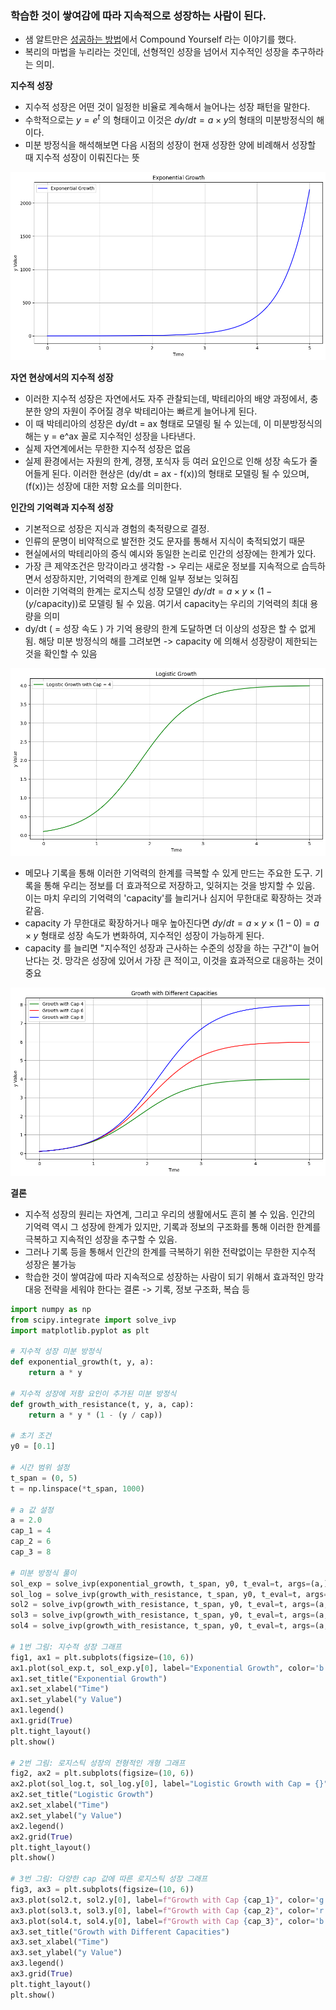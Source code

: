 ### 학습한 것이 쌓여감에 따라 지속적으로 성장하는 사람이 된다.

- 샘 알트만은 [성공하는 방법](https://blog.samaltman.com/how-to-be-successful)에서 Compound Yourself 라는 이야기를 했다. 
- 복리의 마법을 누리라는 것인데, 선형적인 성장을 넘어서 지수적인 성장을 추구하라는 의미.


**지수적 성장**
- 지수적 성장은 어떤 것이 일정한 비율로 계속해서 늘어나는 성장 패턴을 말한다. 
- 수학적으로는 $y = e^t$ 의 형태이고 이것은 $dy/dt = a \times y$의 형태의 미분방정식의 해이다. 
- 미분 방정식을 해석해보면 다음 시점의 성장이 현재 성장한 양에 비례해서 성장할 때 지수적 성장이 이뤄진다는 뜻

![Exponential](img/grwoth/exponential.png)

**자연 현상에서의 지수적 성장**  
- 이러한 지수적 성장은 자연에서도 자주 관찰되는데, 박테리아의 배양 과정에서, 충분한 양의 자원이 주어질 경우 박테리아는 빠르게 늘어나게 된다.
- 이 때 박테리아의 성장은 dy/dt = ax 형태로 모델링 될 수 있는데, 이 미분방정식의 해는 y = e^ax 꼴로 지수적인 성장을 나타낸다. 
- 실제 자연계에서는 무한한 지수적 성장은 없음
- 실제 환경에서는 자원의 한계, 경쟁, 포식자 등 여러 요인으로 인해 성장 속도가 줄어들게 된다. 이러한 현상은 \(dy/dt = ax - f(x)\)의 형태로 모델링 될 수 있으며, \(f(x)\)는 성장에 대한 저항 요소를 의미한다.

**인간의 기억력과 지수적 성장**   
- 기본적으로 성장은 지식과 경험의 축적량으로 결정. 
- 인류의 문명이 비약적으로 발전한 것도 문자를 통해서 지식이 축적되었기 때문
- 현실에서의 박테리아의 증식 예시와 동일한 논리로 인간의 성장에는 한계가 있다. 
- 가장 큰 제약조건은 망각이라고 생각함 -> 우리는 새로운 정보를 지속적으로 습득하면서 성장하지만, 기억력의 한계로 인해 일부 정보는 잊혀짐
- 이러한 기억력의 한계는 로지스틱 성장 모델인 $dy/dt = a \times y \times (1 - (y/\text{capacity}))$로 모델링 될 수 있음. 여기서 capacity는 우리의 기억력의 최대 용량을 의미
- dy/dt ( = 성장 속도 ) 가 기억 용량의 한계 도달하면 더 이상의 성장은 할 수 없게 됨. 해당 미분 방정식의 해를 그려보면 -> capacity 에 의해서 성장량이 제한되는 것을 확인할 수 있음 

![Exponential with cap](img/grwoth/logistic.png)


- 메모나 기록을 통해 이러한 기억력의 한계를 극복할 수 있게 만드는 주요한 도구. 기록을 통해 우리는 정보를 더 효과적으로 저장하고, 잊혀지는 것을 방지할 수 있음. 이는 마치 우리의 기억력의 'capacity'를 늘리거나 심지어 무한대로 확장하는 것과 같음.
- capacity 가 무한대로 확장하거나 매우 높아진다면 $dy/dt = a \times y \times ( 1 - 0) = a \times y$ 형태로 성장 속도가 변화하여, 지수적인 성장이 가능하게 된다.
- capacity 를 늘리면 "지수적인 성장과 근사하는 수준의 성장을 하는 구간"이 늘어난다는 것. 망각은 성장에 있어서 가장 큰 적이고, 이것을 효과적으로 대응하는 것이 중요

![Exponential with diffenet cap](img/grwoth/logistic_with_cap.png)

**결론**   
- 지수적 성장의 원리는 자연계, 그리고 우리의 생활에서도 흔히 볼 수 있음. 인간의 기억력 역시 그 성장에 한계가 있지만, 기록과 정보의 구조화를 통해 이러한 한계를 극복하고 지속적인 성장을 추구할 수 있음.
- 그러나 기록 등을 통해서 인간의 한계를 극복하기 위한 전략없이는 무한한 지수적 성장은 불가능
- 학습한 것이 쌓여감에 따라 지속적으로 성장하는 사람이 되기 위해서 효과적인 망각 대응 전략을 세워야 한다는 결론 -> 기록, 정보 구조화, 복습 등

```python
import numpy as np
from scipy.integrate import solve_ivp
import matplotlib.pyplot as plt

# 지수적 성장 미분 방정식
def exponential_growth(t, y, a):
    return a * y

# 지수적 성장에 저항 요인이 추가된 미분 방정식
def growth_with_resistance(t, y, a, cap):
    return a * y * (1 - (y / cap))

# 초기 조건
y0 = [0.1]

# 시간 범위 설정
t_span = (0, 5)
t = np.linspace(*t_span, 1000)

# a 값 설정
a = 2.0
cap_1 = 4
cap_2 = 6
cap_3 = 8

# 미분 방정식 풀이
sol_exp = solve_ivp(exponential_growth, t_span, y0, t_eval=t, args=(a,))
sol_log = solve_ivp(growth_with_resistance, t_span, y0, t_eval=t, args=(a, cap_1))
sol2 = solve_ivp(growth_with_resistance, t_span, y0, t_eval=t, args=(a, cap_1))
sol3 = solve_ivp(growth_with_resistance, t_span, y0, t_eval=t, args=(a, cap_2))
sol4 = solve_ivp(growth_with_resistance, t_span, y0, t_eval=t, args=(a, cap_3))

# 1번 그림: 지수적 성장 그래프
fig1, ax1 = plt.subplots(figsize=(10, 6))
ax1.plot(sol_exp.t, sol_exp.y[0], label="Exponential Growth", color='b')
ax1.set_title("Exponential Growth")
ax1.set_xlabel("Time")
ax1.set_ylabel("y Value")
ax1.legend()
ax1.grid(True)
plt.tight_layout()
plt.show()

# 2번 그림: 로지스틱 성장의 전형적인 개형 그래프
fig2, ax2 = plt.subplots(figsize=(10, 6))
ax2.plot(sol_log.t, sol_log.y[0], label="Logistic Growth with Cap = {}".format(cap_1), color='g')
ax2.set_title("Logistic Growth")
ax2.set_xlabel("Time")
ax2.set_ylabel("y Value")
ax2.legend()
ax2.grid(True)
plt.tight_layout()
plt.show()

# 3번 그림: 다양한 cap 값에 따른 로지스틱 성장 그래프
fig3, ax3 = plt.subplots(figsize=(10, 6))
ax3.plot(sol2.t, sol2.y[0], label=f"Growth with Cap {cap_1}", color='g')
ax3.plot(sol3.t, sol3.y[0], label=f"Growth with Cap {cap_2}", color='r')
ax3.plot(sol4.t, sol4.y[0], label=f"Growth with Cap {cap_3}", color='b')
ax3.set_title("Growth with Different Capacities")
ax3.set_xlabel("Time")
ax3.set_ylabel("y Value")
ax3.legend()
ax3.grid(True)
plt.tight_layout()
plt.show()
```
